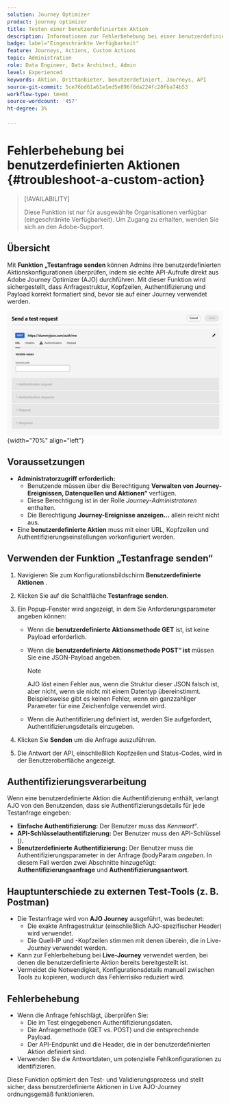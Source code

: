 ```yaml
---
solution: Journey Optimizer
product: journey optimizer
title: Testen einer benutzerdefinierten Aktion
description: Informationen zur Fehlerbehebung bei einer benutzerdefinierten Aktion
badge: label="Eingeschränkte Verfügbarkeit"
feature: Journeys, Actions, Custom Actions
topic: Administration
role: Data Engineer, Data Architect, Admin
level: Experienced
keywords: Aktion, Drittanbieter, benutzerdefiniert, Journeys, API
source-git-commit: 5ce76bd61a61e1ed5e896f8da224fc20fba74b53
workflow-type: tm+mt
source-wordcount: '457'
ht-degree: 3%

---
```



# Fehlerbehebung bei benutzerdefinierten Aktionen {#troubleshoot-a-custom-action}

>[!AVAILABILITY]
>
>Diese Funktion ist nur für ausgewählte Organisationen verfügbar (eingeschränkte Verfügbarkeit). Um Zugang zu erhalten, wenden Sie sich an den Adobe-Support.
>

## Übersicht

Mit **Funktion „Testanfrage senden** können Admins ihre benutzerdefinierten Aktionskonfigurationen überprüfen, indem sie echte API-Aufrufe direkt aus Adobe Journey Optimizer (AJO) durchführen. Mit dieser Funktion wird sichergestellt, dass Anfragestruktur, Kopfzeilen, Authentifizierung und Payload korrekt formatiert sind, bevor sie auf einer Journey verwendet werden.

![](assets/send-test-request.png){width="70%" align="left"}

## Voraussetzungen

- **Administratorzugriff erforderlich:**
   - Benutzende müssen über die Berechtigung **Verwalten von Journey-Ereignissen, Datenquellen und Aktionen“** verfügen.
   - Diese Berechtigung ist in der Rolle *Journey-Administratoren* enthalten.
   - Die Berechtigung **Journey-Ereignisse anzeigen…** allein reicht nicht aus.
- Eine **benutzerdefinierte Aktion** muss mit einer URL, Kopfzeilen und Authentifizierungseinstellungen vorkonfiguriert werden.

## Verwenden der Funktion „Testanfrage senden“

1. Navigieren Sie zum Konfigurationsbildschirm **Benutzerdefinierte Aktionen** .
1. Klicken Sie auf die Schaltfläche **Testanfrage senden**.
1. Ein Popup-Fenster wird angezeigt, in dem Sie Anforderungsparameter angeben können:
   - Wenn die **benutzerdefinierte Aktionsmethode GET** ist, ist keine Payload erforderlich.
   - Wenn die **benutzerdefinierte Aktionsmethode POST“ ist** müssen Sie eine JSON-Payload angeben.

     >[!NOTE]
     >
     >AJO löst einen Fehler aus, wenn die Struktur dieser JSON falsch ist, aber nicht, wenn sie nicht mit einem Datentyp übereinstimmt. Beispielsweise gibt es keinen Fehler, wenn ein ganzzahliger Parameter für eine Zeichenfolge verwendet wird.

   - Wenn die Authentifizierung definiert ist, werden Sie aufgefordert, Authentifizierungsdetails einzugeben.

1. Klicken Sie **Senden** um die Anfrage auszuführen.
1. Die Antwort der API, einschließlich Kopfzeilen und Status-Codes, wird in der Benutzeroberfläche angezeigt.

## Authentifizierungsverarbeitung

Wenn eine benutzerdefinierte Aktion die Authentifizierung enthält, verlangt AJO von den Benutzenden, dass sie Authentifizierungsdetails für jede Testanfrage eingeben:

- **Einfache Authentifizierung:** Der Benutzer muss das *Kennwort“*.
- **API-Schlüsselauthentifizierung:** Der Benutzer muss den API-Schlüssel (*)*.
- **Benutzerdefinierte Authentifizierung:** Der Benutzer muss die Authentifizierungsparameter in der Anfrage (bodyParam *angeben*. In diesem Fall werden zwei Abschnitte hinzugefügt: **Authentifizierungsanfrage** und **Authentifizierungsantwort**.

## Hauptunterschiede zu externen Test-Tools (z. B. Postman)

- Die Testanfrage wird von **AJO Journey** ausgeführt, was bedeutet:
   - Die exakte Anfragestruktur (einschließlich AJO-spezifischer Header) wird verwendet.
   - Die Quell-IP und -Kopfzeilen stimmen mit denen überein, die in Live-Journey verwendet werden.
- Kann zur Fehlerbehebung bei **Live-Journey** verwendet werden, bei denen die benutzerdefinierte Aktion bereits bereitgestellt ist.
- Vermeidet die Notwendigkeit, Konfigurationsdetails manuell zwischen Tools zu kopieren, wodurch das Fehlerrisiko reduziert wird.

## Fehlerbehebung

- Wenn die Anfrage fehlschlägt, überprüfen Sie:
   - Die im Test eingegebenen Authentifizierungsdaten.
   - Die Anfragemethode (GET vs. POST) und die entsprechende Payload.
   - Der API-Endpunkt und die Header, die in der benutzerdefinierten Aktion definiert sind.
- Verwenden Sie die Antwortdaten, um potenzielle Fehlkonfigurationen zu identifizieren.

Diese Funktion optimiert den Test- und Validierungsprozess und stellt sicher, dass benutzerdefinierte Aktionen in Live AJO-Journey ordnungsgemäß funktionieren.

